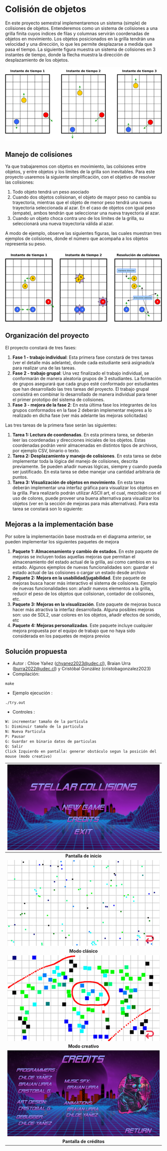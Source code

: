 # Colisión de objetos

En este proyecto semestral implementaremos un sistema (simple) de colisiones de
objetos. Entenderemos como un sistema de colisiones a una grilla finita cuyos
índices de filas y columnas servirán coordenadas de objetos en movimiento. Los
objetos posicionados en la grilla tendrán una velocidad y una dirección, lo que
les permite desplazarse a medida que pasa el tiempo. La siguiente figura muestra
un sistema de colisiones en 3 instantes de tiempo, donde la flecha muestra la
dirección de desplazamiento de los objetos.

 ![Ejemplo de grilla](img/figura1.png) 

## Manejo de colisiones
Ya que trabajaremos con objetos en movimiento, las colisiones entre objetos, y
entre objetos y los límites de la grilla son inevitables. Para este proyecto
usaremos la siguiente simplificación, con el objetivo de resolver las
colisiones:

1. Todo objeto tendrá un peso asociado
2. Cuando dos objetos colisionan, el objeto de mayor peso no cambia su trayectoria, mientras que el objeto de menor peso tendrá una nueva trayectoria seleccionada al azar. En el caso de objetos con igual peso (empate), ambos tendrán que seleccionar una nueva trayectoria al azar.
3. Cuando un objeto choca contra uno de los límites de la grilla, su seleccionará una nueva trayectoria válida al azar.

A modo de ejemplo, observe las siguientes figuras, las cuales muestran tres
ejemplos de colisiones, donde el número que acompaña a los objetos representa su
peso. 

 ![Ejemplo de colisiones](img/figura2.png) 

## Organización del proyecto
El proyecto constará de tres fases:

1. **Fase 1 - trabajo individual**: Esta primera fase constará de tres tareas (ver el detalle más adelante), donde cada estudiante será asignado/a para realizar una de las tareas. 
2. **Fase 2 - trabajo grupal**: Una vez finalizado el trabajo individual, se conformarán de manera aleatoria grupos de 3 estudiantes. La formación de grupos asegurará que cada grupo esté conformado por estudiantes que han desarrollado las tres tareas del proyecto. El trabajo grupal consistirá en combinar lo desarrollado de manera individual para tener el primer prototipo del sistema de colisiones.
3. **Fase 3 - mejora de la fase 2**: En esta última fase los integrantes de los grupos conformados en la fase 2 deberán implementar mejores a lo realizado en dicha fase (ver más adelante las mejoras solicitadas)


Las tres tareas de la primera fase serán las siguientes:

1. **Tarea 1: Lectura de coordenadas**. En esta primera tarea, se deberán leer las
coordenadas y direcciones iniciales de los objetos. Estas coordenadas podrán
venir almacenadas en distintos tipos de archivos, por ejemplo CSV, binario o
texto.
2. **Tarea 2: Desplazamiento y manejo de colisiones**. En esta tarea se debe implementar toda la lógica del manejo de colisiones, descrita previamente. Se pueden añadir nuevas lógicas, siempre y cuando pueda ser justificado. En esta tarea se debe manejar una cantidad arbitraria de puntos.
3. **Tarea 3: Visualización de objetos en movimiento**. En esta tarea deberán implementar una interfaz gráfica para visualizar los objetos en la grilla. Para realizarlo podrán utilizar ASCII art, el cual, mezclado con el uso de colores, puede proveer una buena alternativa para visualizar los objetos (ver en la sección de mejoras para más alternativas). Para esta tarea se constará son lo siguiente:


## Mejoras a la implementación base
Por sobre la implementación base mostrada en el diagrama anterior, se pueden
implementar los siguientes paquetes de mejora

1. **Paquete 1: Almacenamiento y cambio de estados**. En este paquete de mejoras
se incluyen todas aquellas mejoras que permitan el almacenamiento del estado
actual de la grilla, así como cambios en su estado. Algunos ejemplos de nuevas
funcionalidades son: guardar el estado actual de las colisiones o cargar un
estado desde archivo
2. **Paquete 2: Mejora en la usabilidad/jugabilidad**. Este paquete de mejoras
busca hacer más interactivo el sistema de colisiones. Ejemplo de nuevas
funcionalidades son: añadir nuevos elementos a la grilla, reducir el peso de los
objetos que colisionan, contador de colisiones, etc.
3. **Paquete 3: Mejoras en la visualización**. Este paquete de mejoras busca hacer
más atractiva la interfaz desarrollada. Alguna posibles mejoras son: uso de
SDL2, usar colores en los objetos, añadir efectos de sonido, etc
4. **Paquete 4: Mejoras personalizadas**. Este paquete incluye cualquier mejora propuesta por el equipo de trabajo que no haya sido considerada en los paquetes de mejora previos


## Solución propuesta
- Autor   : Chloe Yañez (chyanez2023@udec.cl), Braian Urra (burra2022@udec.cl) y Cristóbal González (cristobagonzalez2023)          
- Compilación: 
 ```
make
 ```
- Ejemplo ejecución  : 
 ```
./try.out
 ```
- Controles  : 
 ```
W: incrementar tamaño de la particula
S: Disminuir tamaño de la particula
N: Nueva Particula
P: Pausar
G: Guardar en binario datos de particulas
Q: Salir
Click Izquierdo en pantalla: generar obstáculo segun la posición del mouse (modo creativo)
 ```

| ![Screenshot pantalla de inicio](img/img1.png) |
|:--:|
| **Pantalla de inicio**|
| ![Screenshot ejecución modo clásico](img/img2.png) |
| **Modo clásico**|
| ![Screenshot ejecución modo creativo](img/img3.png) |
| **Modo creativo**|
| ![Screenshot ejecución modo creativo](img/img4.png) |
| **Pantalla de créditos**|
